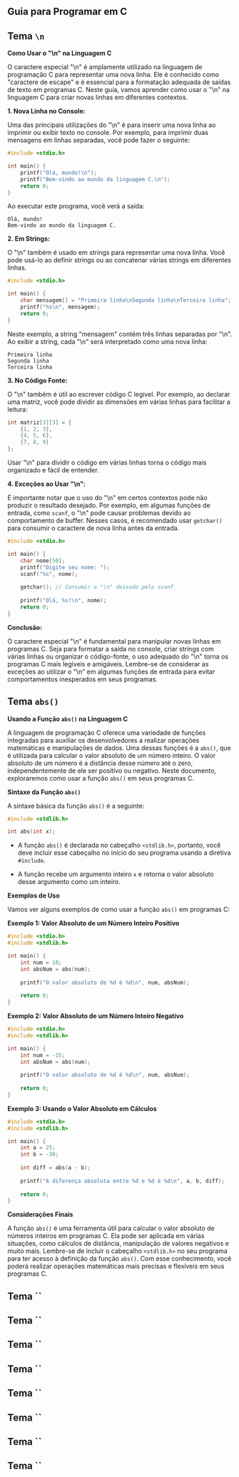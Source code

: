 ## Guia para Programar em C

## Tema `\n`
**Como Usar o "\n" na Linguagem C**

O caractere especial "\n" é amplamente utilizado na linguagem de programação C para representar uma nova linha. Ele é conhecido como "caractere de escape" e é essencial para a formatação adequada de saídas de texto em programas C. Neste guia, vamos aprender como usar o "\n" na linguagem C para criar novas linhas em diferentes contextos.

**1. Nova Linha no Console:**

Uma das principais utilizações do "\n" é para inserir uma nova linha ao imprimir ou exibir texto no console. Por exemplo, para imprimir duas mensagens em linhas separadas, você pode fazer o seguinte:

```c
#include <stdio.h>

int main() {
    printf("Olá, mundo!\n");
    printf("Bem-vindo ao mundo da linguagem C.\n");
    return 0;
}
```

Ao executar este programa, você verá a saída:

```
Olá, mundo!
Bem-vindo ao mundo da linguagem C.
```

**2. Em Strings:**

O "\n" também é usado em strings para representar uma nova linha. Você pode usá-lo ao definir strings ou ao concatenar várias strings em diferentes linhas.

```c
#include <stdio.h>

int main() {
    char mensagem[] = "Primeira linha\nSegunda linha\nTerceira linha";
    printf("%s\n", mensagem);
    return 0;
}
```

Neste exemplo, a string "mensagem" contém três linhas separadas por "\n". Ao exibir a string, cada "\n" será interpretado como uma nova linha:

```
Primeira linha
Segunda linha
Terceira linha
```

**3. No Código Fonte:**

O "\n" também é útil ao escrever código C legível. Por exemplo, ao declarar uma matriz, você pode dividir as dimensões em várias linhas para facilitar a leitura:

```c
int matriz[3][3] = {
    {1, 2, 3},
    {4, 5, 6},
    {7, 8, 9}
};
```

Usar "\n" para dividir o código em várias linhas torna o código mais organizado e fácil de entender.

**4. Exceções ao Usar "\n":**

É importante notar que o uso do "\n" em certos contextos pode não produzir o resultado desejado. Por exemplo, em algumas funções de entrada, como `scanf`, o "\n" pode causar problemas devido ao comportamento de buffer. Nesses casos, é recomendado usar `getchar()` para consumir o caractere de nova linha antes da entrada.

```c
#include <stdio.h>

int main() {
    char nome[50];
    printf("Digite seu nome: ");
    scanf("%s", nome);
    
    getchar(); // Consumir o "\n" deixado pelo scanf
    
    printf("Olá, %s!\n", nome);
    return 0;
}
```

**Conclusão:**

O caractere especial "\n" é fundamental para manipular novas linhas em programas C. Seja para formatar a saída no console, criar strings com várias linhas ou organizar o código-fonte, o uso adequado do "\n" torna os programas C mais legíveis e amigáveis. Lembre-se de considerar as exceções ao utilizar o "\n" em algumas funções de entrada para evitar comportamentos inesperados em seus programas.

## Tema `abs()`

**Usando a Função `abs()` na Linguagem C**

A linguagem de programação C oferece uma variedade de funções integradas para auxiliar os desenvolvedores a realizar operações matemáticas e manipulações de dados. Uma dessas funções é a `abs()`, que é utilizada para calcular o valor absoluto de um número inteiro. O valor absoluto de um número é a distância desse número até o zero, independentemente de ele ser positivo ou negativo. Neste documento, exploraremos como usar a função `abs()` em seus programas C.

**Sintaxe da Função `abs()`**

A sintaxe básica da função `abs()` é a seguinte:

```c
#include <stdlib.h>

int abs(int x);
```

- A função `abs()` é declarada no cabeçalho `<stdlib.h>`, portanto, você deve incluir esse cabeçalho no início do seu programa usando a diretiva `#include`.

- A função recebe um argumento inteiro `x` e retorna o valor absoluto desse argumento como um inteiro.

**Exemplos de Uso**

Vamos ver alguns exemplos de como usar a função `abs()` em programas C:

**Exemplo 1: Valor Absoluto de um Número Inteiro Positivo**

```c
#include <stdio.h>
#include <stdlib.h>

int main() {
    int num = 10;
    int absNum = abs(num);
    
    printf("O valor absoluto de %d é %d\n", num, absNum);
    
    return 0;
}
```

**Exemplo 2: Valor Absoluto de um Número Inteiro Negativo**

```c
#include <stdio.h>
#include <stdlib.h>

int main() {
    int num = -15;
    int absNum = abs(num);
    
    printf("O valor absoluto de %d é %d\n", num, absNum);
    
    return 0;
}
```

**Exemplo 3: Usando o Valor Absoluto em Cálculos**

```c
#include <stdio.h>
#include <stdlib.h>

int main() {
    int a = 25;
    int b = -30;
    
    int diff = abs(a - b);
    
    printf("A diferença absoluta entre %d e %d é %d\n", a, b, diff);
    
    return 0;
}
```

**Considerações Finais**

A função `abs()` é uma ferramenta útil para calcular o valor absoluto de números inteiros em programas C. Ela pode ser aplicada em várias situações, como cálculos de distância, manipulação de valores negativos e muito mais. Lembre-se de incluir o cabeçalho `<stdlib.h>` no seu programa para ter acesso à definição da função `abs()`. Com esse conhecimento, você poderá realizar operações matemáticas mais precisas e flexíveis em seus programas C.

## Tema ``
## Tema ``
## Tema ``
## Tema ``
## Tema ``
## Tema ``
## Tema ``
## Tema ``